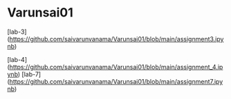 # Varunsai01
[lab-3] (https://github.com/saivarunvanama/Varunsai01/blob/main/assignment3.ipynb)

[lab-4] (https://github.com/saivarunvanama/Varunsai01/blob/main/assignment_4.ipynb)
[lab-7] (https://github.com/saivarunvanama/Varunsai01/blob/main/assignment7.ipynb)
